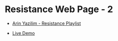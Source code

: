 # Resistance Web Page - 2

* [Arin Yazilim - Resistance Playlist](https://www.youtube.com/watch?v=6aGlxj1v_cI&list=PL-Hkw4CrSVq98GA47EQTmFhDAwMde4vyC&index=42)

* [Live Demo]()